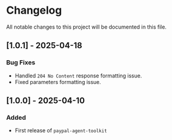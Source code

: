 # Changelog

All notable changes to this project will be documented in this file.

## [1.0.1] - 2025-04-18
### Bug Fixes
- Handled `204 No Content` response formatting issue.
- Fixed parameters formatting issue.

## [1.0.0] - 2025-04-10
### Added
- First release of `paypal-agent-toolkit`

